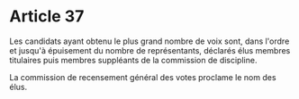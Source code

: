 # Article 37

Les candidats ayant obtenu le plus grand nombre de voix sont, dans l'ordre et jusqu'à épuisement du nombre de représentants, déclarés élus membres titulaires puis membres suppléants de la commission de discipline.

La commission de recensement général des votes proclame le nom des élus.
